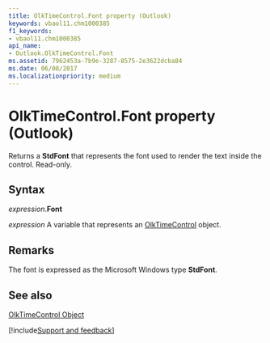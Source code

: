 ```yaml
---
title: OlkTimeControl.Font property (Outlook)
keywords: vbaol11.chm1000385
f1_keywords:
- vbaol11.chm1000385
api_name:
- Outlook.OlkTimeControl.Font
ms.assetid: 7962453a-7b9e-3287-8575-2e3622dcba84
ms.date: 06/08/2017
ms.localizationpriority: medium
---
```



# OlkTimeControl.Font property (Outlook)

Returns a **StdFont** that represents the font used to render the text inside the control. Read-only.


## Syntax

_expression_.**Font**

_expression_ A variable that represents an [OlkTimeControl](Outlook.OlkTimeControl.md) object.


## Remarks

The font is expressed as the Microsoft Windows type **StdFont**.


## See also


[OlkTimeControl Object](Outlook.OlkTimeControl.md)

[!include[Support and feedback](~/includes/feedback-boilerplate.md)]